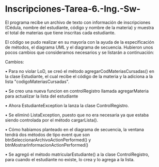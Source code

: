 # Inscripciones-Tarea-6.-Ing.-Sw-
El programa recibe un archivo de texto con información de inscripciones (Cédula, nombre del estudiante, código y nombre de la materia) y muestra el total de materias que tiene inscritas cada estudiante.


El código se pudo realizar en su mayoría con la ayuda de la especificación de métodos, el diagrama UML y el diagrama de secuencia. Hubieron unos pocos cambios que consideramos necesarios y se listarán a continuación:

Cambios:

• Para no violar LoD, se creó el método agregarCodMateriasCursadas() en la clase Estudiante, el cual recibe el código de la materia y la adiciona a la lista "codigoMateriasCursadas".

• Se creo una nueva funcion en controlRegistro llamada agregarMateria para actualizar la lista del estudiante

• Ahora EstudianteException la lanza la clase ControlRegistro.

• Se eliminó ListaException, puesto que no era necesaria ya que estaba siendo controlada por el método cargarLista().

• Cómo habiamos planteado en el diagrama de secuencia, la ventana tendrá dos métodos de tipo event que son btnSeleccionarArchivoActionPerformed() y btnMostrarInformacionActionPerformed()

• Se agregó el método matricularEstudiante() a la clase ControlRegistro, para cuando el estudiante no existe, lo crea y lo agrega a la lista.




